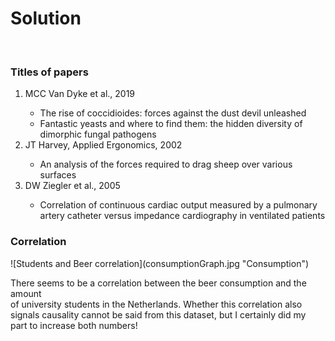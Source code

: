 <h1>Solution</h1><br>
<h3>Titles of papers</h3>
<ol>
    <li>MCC Van Dyke et al., 2019</li>
    <ul>
        <li>The rise of coccidioides: forces against the dust devil unleashed</li>
        <li>Fantastic yeasts and where to find them: the hidden diversity of dimorphic fungal pathogens</li>
    </ul>
    <li>JT Harvey, Applied Ergonomics, 2002</li>
    <ul>
        <li>An analysis of the forces required to drag sheep over various surfaces</li>
    </ul>
    <li>DW Ziegler et al., 2005</li>
    <ul>
        <li>Correlation of continuous cardiac output measured by a pulmonary artery catheter versus impedance cardiography in ventilated patients</li>
    </ul>
</ol>
<h3>Correlation</h3>
![Students and Beer correlation](consumptionGraph.jpg "Consumption")<br>
<p>There seems to be a correlation between the beer consumption and the amount<br>
of university students in the Netherlands. Whether this correlation also<br>
signals causality cannot be said from this dataset, but I certainly did my<br>
part to increase both numbers!
</p>
